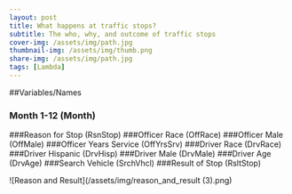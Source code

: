 ```yaml
---
layout: post
title: What happens at traffic stops?
subtitle: The who, why, and outcome of traffic stops
cover-img: /assets/img/path.jpg
thumbnail-img: /assets/img/thumb.png
share-img: /assets/img/path.jpg
tags: [Lambda]
---
```

##Variables/Names

### Month 1-12  (Month)
###Reason for Stop  (RsnStop)
###Officer Race  (OffRace)
###Officer Male   (OffMale)
###Officer Years Service   (OffYrsSrv)
###Driver Race   (DrvRace)
###Driver Hispanic  (DrvHisp)
###Driver Male   (DrvMale)
###Driver Age  (DrvAge)
###Search Vehicle (SrchVhcl)
###Result of Stop (RsltStop)


![Reason and Result](/assets/img/reason_and_result (3).png)
